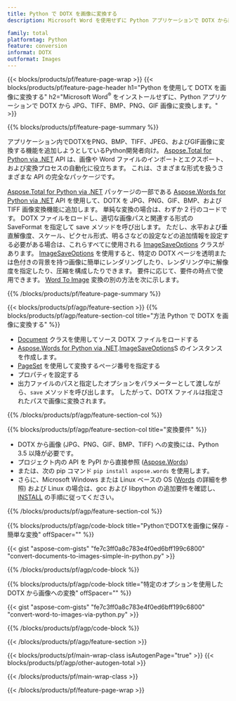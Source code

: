 ```yaml
---
title: Python で DOTX を画像に変換する
description: Microsoft Word を使用せずに Python アプリケーションで DOTX から画像 TIFF BMP PNG JPEG GIF SVG への変換 

family: total
platformtag: Python
feature: conversion
informat: DOTX
outformat: Images
---
```

{{< blocks/products/pf/feature-page-wrap >}}
{{< blocks/products/pf/feature-page-header h1="Python を使用して DOTX を画像に変換する" h2="Microsoft Word<sup>&reg;</sup> をインストールせずに、Python アプリケーションで DOTX から JPG、TIFF、BMP、PNG、GIF 画像に変換します。" >}}

{{% blocks/products/pf/feature-page-summary %}}

アプリケーション内でDOTXをPNG、BMP、TIFF、JPEG、およびGIF画像に変換する機能を追加しようとしているPython開発者向け。 [Aspose.Total for Python via .NET](https://products.aspose.com/total/python-net/) API は、画像や Word ファイルのインポートとエクスポート、および変換プロセスの自動化に役立ちます。 これは、さまざまな形式を扱うさまざまな API の完全なパッケージです。 

[Aspose.Total for Python via .NET](https://products.aspose.com/total/python-net/) パッケージの一部である [Aspose.Words for Python via .NET](https://products.aspose.com/words/python-net/) API を使用して、DOTX を JPG、PNG、GIF、BMP、および TIFF 画像変換機能に追加します。 単純な変換の場合は、わずか 2 行のコードです。 DOTX ファイルをロードし、適切な画像パスと関連する形式の SaveFormat を指定して save メソッドを呼び出します。 ただし、水平および垂直解像度、スケール、ピクセル形式、明るさなどの設定などの追加情報を設定する必要がある場合は、これらすべてに使用される [ImageSaveOptions](https://reference.aspose.com/words/python-net/aspose.words.saving/imagesaveoptions/) クラスがあります。 [ImageSaveOptions](https://reference.aspose.com/words/python-net/aspose.words.saving/imagesaveoptions/) を使用すると、特定の DOTX ページを透明または色付きの背景を持つ画像に簡単にレンダリングしたり、レンダリング中に解像度を指定したり、圧縮を構成したりできます。 要件に応じて、要件の時点で使用できます。 [Word To Image](https://products.aspose.com/words/python-net/conversion/word-to-image/) 変換の別の方法を次に示します。

{{% /blocks/products/pf/feature-page-summary %}}

{{< blocks/products/pf/agp/feature-section >}}
{{% blocks/products/pf/agp/feature-section-col title="方法 Python で DOTX を画像に変換する" %}}
- [Document](https://reference.aspose.com/words/python-net/aspose.words/document/) クラスを使用してソース DOTX ファイルをロードする
- [Aspose.Words for Python via .NET](https://products.aspose.com/words/python-net/).[ImageSaveOptions](https://reference.aspose.com/words/python-net/aspose.words.saving/imagesaveoptions/)S のインスタンスを作成します。
- [PageSet](https://reference.aspose.com/words/python-net/aspose.words.saving/pageset/) を使用して変換するページ番号を指定する
- プロパティを設定する
- 出力ファイルのパスと指定したオプションをパラメーターとして渡しながら、`save` メソッドを呼び出します。 したがって、DOTX ファイルは指定されたパスで画像に変換されます。

{{% /blocks/products/pf/agp/feature-section-col %}}

{{% blocks/products/pf/agp/feature-section-col title="変換要件" %}}

- DOTX から画像 (JPG、PNG、GIF、BMP、TIFF) への変換には、Python 3.5 以降が必要です。
- プロジェクト内の API を PyPI から直接参照 ([Aspose.Words](https://pypi.org/project/aspose-words/))
- または、次の pip コマンド ```pip install aspose.words``` を使用します。
- さらに、Microsoft Windows または Linux ベースの OS ([Words](https://docs.aspose.com/words/python-net/system-requirements/) の詳細を参照) および Linux の場合は、gcc および libpython の追加要件を確認し、[INSTALL](https://docs.aspose.com/words/python-net/installation/) の手順に従ってください。
 

{{% /blocks/products/pf/agp/feature-section-col %}}

{{% blocks/products/pf/agp/code-block title="PythonでDOTXを画像に保存 - 簡単な変換" offSpacer="" %}}

{{< gist "aspose-com-gists" "fe7c3ff0a8c783e4f0ed6bff199c6800" "convert-documents-to-images-simple-in-python.py" >}}

{{% /blocks/products/pf/agp/code-block %}}

{{% blocks/products/pf/agp/code-block title="特定のオプションを使用した DOTX から画像への変換" offSpacer="" %}}

{{< gist "aspose-com-gists" "fe7c3ff0a8c783e4f0ed6bff199c6800" "convert-word-to-images-via-python.py" >}}

{{% /blocks/products/pf/agp/code-block %}}

{{< /blocks/products/pf/agp/feature-section >}}

{{< blocks/products/pf/main-wrap-class isAutogenPage="true" >}}
{{< blocks/products/pf/agp/other-autogen-total >}}

{{< /blocks/products/pf/main-wrap-class >}}

{{< /blocks/products/pf/feature-page-wrap >}}